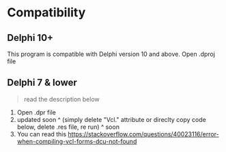 
# Compatibility
## Delphi 10+
This program is compatible with Delphi version 10 and above. Open .dproj file

## Delphi 7 & lower
> read the description below
1. Open .dpr file
2. updated soon 
    ^ (simply delete "Vcl." attribute or direclty copy code below, delete .res file, re run) 
    ^ soon
3. You can read this https://stackoverflow.com/questions/40023116/error-when-compiling-vcl-forms-dcu-not-found